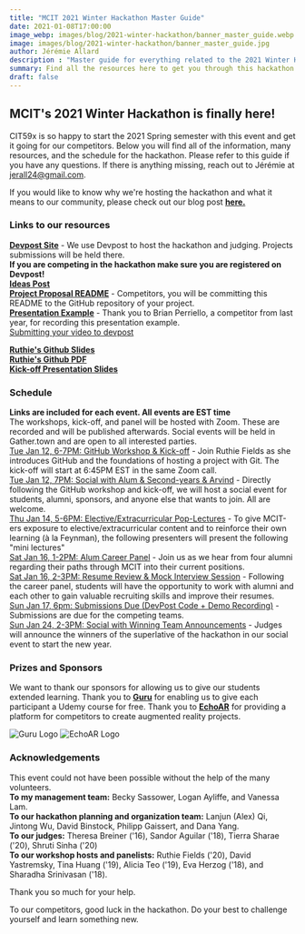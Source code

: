 ```yaml
---
title: "MCIT 2021 Winter Hackathon Master Guide"
date: 2021-01-08T17:00:00
image_webp: images/blog/2021-winter-hackathon/banner_master_guide.webp
image: images/blog/2021-winter-hackathon/banner_master_guide.jpg
author: Jérémie Allard
description : "Master guide for everything related to the 2021 Winter Hackathon"
summary: Find all the resources here to get you through this hackathon
draft: false
---
```



## MCIT's 2021 Winter Hackathon is finally here!

CIT59x is so happy to start the 2021 Spring semester with this event and get it going for our competitors. Below you will find all of the information, many resources, and the schedule for the hackathon. Please refer to this guide if you have any questions. If there is anything missing, reach out to Jérémie at jerall24@gmail.com.

If you would like to know why we're hosting the hackathon and what it means to our community, please check out our blog post [**here.**](https://cit59x.com/blog/2021-winter-hackathon/)


### Links to our resources
[**Devpost Site**](https://mcit-2021-winter-hackathon.devpost.com) - We use Devpost to host the hackathon and judging. Projects submissions will be held there.  
**If you are competing in the hackathon make sure you are registered on Devpost!**   
[**Ideas Post**](https://cit59x.com/blog/2021-hackathon-ideas/)  
[**Project Proposal README**](https://drive.google.com/file/d/12d6dEbAWVAgUS5BOGmG8MH3tMsXpXtyf/view?usp=sharing) - Competitors, you will be committing this README to the GitHub repository of your project.  
[**Presentation Example**](https://drive.google.com/file/d/1rLG4zOggAJUAXn-z6iM--4lqt1cvKrUG/view?usp=sharing) -  Thank you to Brian Perriello, a competitor from last year, for recording this presentation example.  
[Submitting your video to devpost](https://help.devpost.com/hc/en-us/articles/360021816952-Video-making-best-practices)  

[**Ruthie's Github Slides**](https://princessruthie.github.io/59X-slides/index.html)  
[**Ruthie's Github PDF**](https://github.com/princessruthie/59X-slides/blob/master/README.pdf)  
[**Kick-off Presentation Slides**](https://drive.google.com/file/d/1uNn2VW7UzWRuh5AbS5k2C_uGhWriV3NP/view?usp=sharing)  

### Schedule  
**Links are included for each event. All events are EST time**  
The workshops, kick-off, and panel will be hosted with Zoom. These are recorded and will be published afterwards. Social events will be held in Gather.town and are open to all interested parties.  
[Tue Jan 12, 6-7PM: GitHub Workshop & Kick-off](https://upenn.zoom.us/j/92539616597?pwd=RndoT0J3T1hiaUdhRTBrMVRDVnJJdz09) - Join Ruthie Fields as she introduces GitHub and the foundations of hosting a project with Git. The kick-off will start at 6:45PM EST in the same Zoom call.  
[Tue Jan 12, 7PM: Social with Alum & Second-years & Arvind](https://gather.town/app/f65gK1d5I7rHbNkX/mcitbar) - Directly following the GitHub workshop and kick-off, we will host a social event for students, alumni, sponsors, and anyone else that wants to join. All are welcome.  
[Thu Jan 14, 5-6PM: Elective/Extracurricular Pop-Lectures](https://upenn.zoom.us/j/93421176617) - To give MCIT-ers exposure to elective/extracurricular content and to reinforce their own learning (à la Feynman), the following presenters will present the following "mini lectures"  
[Sat Jan 16, 1-2PM: Alum Career Panel](https://upenn.zoom.us/j/95434500071?pwd=cW0xVWdsMDczYXFzTWdPZkM3Y050QT09) - Join us as we hear from four alumni regarding their paths through MCIT into their current positions.  
[Sat Jan 16, 2-3PM: Resume Review & Mock Interview Session](https://gather.town/app/f65gK1d5I7rHbNkX/mcitbar) - Following the career panel, students will have the opportunity to work with alumni and each other to gain valuable recruiting skills and improve their resumes.  
[Sun Jan 17, 6pm: Submissions Due (DevPost Code + Demo Recording)](https://mcit-2021-winter-hackathon.devpost.com)  - Submissions are due for the competing teams.  
[Sun Jan 24, 2-3PM: Social with Winning Team Announcements](https://gather.town/app/f65gK1d5I7rHbNkX/mcitbar) - Judges will announce the winners of the superlative of the hackathon in our social event to start the new year.  


### Prizes and Sponsors
We want to thank our sponsors for allowing us to give our students extended learning. Thank you to [**Guru**](https://www.getguru.com/) for enabling us to give each participant a Udemy course for free. Thank you to [**EchoAR**](https://www.echoar.xyz/) for providing a platform for competitors to create augmented reality projects.

![Guru Logo](/images/blog/2021-winter-hackathon/guru-logo-smaller.png) ![EchoAR Logo](/images/blog/2021-winter-hackathon/echoar-logo-smaller.png)


### Acknowledgements
This event could not have been possible without the help of the many volunteers.  
**To my management team:** Becky Sassower, Logan Ayliffe, and Vanessa Lam.  
**To our hackathon planning and organization team:** Lanjun (Alex) Qi, Jintong Wu, David Binstock, Philipp Gaissert, and Dana Yang.  
**To our judges:** Theresa Breiner ('16), Sandor Aguilar ('18), Tierra Sharae ('20), Shruti Sinha ('20)  
**To our workshop hosts and panelists:** Ruthie Fields ('20), David Yastremsky, Tina Huang ('19), Alicia Teo ('19), Eva Herzog ('18), and Sharadha Srinivasan ('18).  


Thank you so much for your help.

To our competitors, good luck in the hackathon. Do your best to challenge yourself and learn something new.
